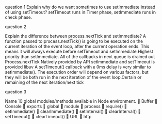 question 1
Explain why do we want sometimes to use setImmediate instead of using setTimeout?
setTimeout runs in Timer phase, setImmediate runs in check phase.

question 2

Explain the difference between process.nextTick and setImmediate?
A function passed to process.nextTick() is going to be executed on the current iteration of the event loop, after the current operation ends. This means it will always execute before setTimeout and setImmediate.Highest priority than setImmediate.
All of the callbacks in next queue is drained out
Process.nextTick Natively provided by API
setImmediate and setTimeout is provided libuv
A setTimeout() callback with a 0ms delay is very similar to setImmediate(). The execution order will depend on various factors, but they will be both run in the next iteration of the event loop.Certain or remaining of the next iteration/next tick

question 3

Name 10 global modules/methods available in Node environment.
	Buffer
	Console
	 exports 
	global 
	module
	 process 
	require()
	 setImmediate()
	clearImmediate()
	 setInterval()
	clearInterval() 
	setTimeout()
	clearTimeout() 
	URL
	http


